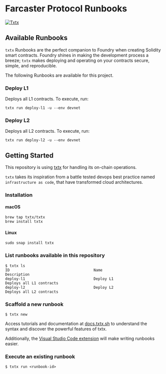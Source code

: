 # Farcaster Protocol Runbooks

[![Txtx](https://img.shields.io/badge/Operated%20with-Txtx-gree?labelColor=gray)](https://txtx.sh)

## Available Runbooks

`txtx` Runbooks are the perfect companion to Foundry when creating Solidity smart contracts.
Foundry shines in making the development process a breeze; `txtx` makes deploying and operating on your contracts secure, simple, and reproducible.

The following Runbooks are available for this project.

### Deploy L1
Deploys all L1 contracts. To execute, run:
```console
txtx run deploy-l1 -u --env devnet
```

### Deploy L2
Deploys all L2 contracts. To execute, run: 
```console
txtx run deploy-l2 -u --env devnet
```

## Getting Started

This repository is using [txtx](https://txtx.sh) for handling its on-chain operations.

`txtx` takes its inspiration from a battle tested devops best practice named `infrastructure as code`, that have transformed cloud architectures. 


### Installation

#### macOS
```console
brew tap txtx/txtx
brew install txtx
```
#### Linux
```console
sudo snap install txtx
```

### List runbooks available in this repository
```console
$ txtx ls
ID                                      Name                                    Description
deploy-l1                               Deploy L1                               Deploys all L1 contracts
deploy-l2                               Deploy L2                               Deploys all L2 contracts
```

### Scaffold a new runbook

```console
$ txtx new
```

Access tutorials and documentation at [docs.txtx.sh](https://docs.txtx.sh) to understand the syntax and discover the powerful features of txtx. 

Additionally, the [Visual Studio Code extension](https://marketplace.visualstudio.com/items?itemName=txtx.txtx) will make writing runbooks easier.



### Execute an existing runbook
```console
$ txtx run <runbook-id>
```

